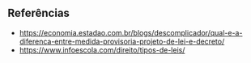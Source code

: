 ## Referências

* https://economia.estadao.com.br/blogs/descomplicador/qual-e-a-diferenca-entre-medida-provisoria-projeto-de-lei-e-decreto/
* https://www.infoescola.com/direito/tipos-de-leis/
